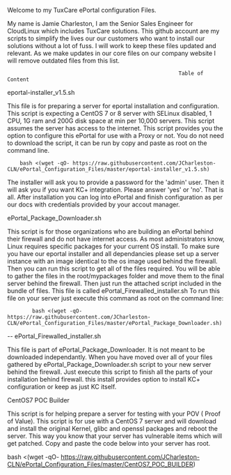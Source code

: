 Welcome to my TuxCare ePortal configuration Files.

My name is Jamie Charleston, I am the Senior Sales Engineer for CloudLinux which includes TuxCare solutions. This github account are my scripts to simplify the lives our our customers who want to install our solutions without a lot of fuss. I will work to keep these files updated and relevant. As we make updates in our core files on our company website I will remove outdated files from this list.



                                                           Table of Content




eportal-installer_v1.5.sh  

This file is for preparing a server for eportal installation and configuration. This script is expecting a CentOS 7 or 8 server with SELinux disabled, 1 CPU, 1G ram and 200G disk space at min per 10,000 servers. This script assumes the server has access to the internet. This script provides you the option to configure this ePortal for use with a Proxy or not.
You do not need to download the script, it can be run by copy and paste as root on the command line. 

        bash <(wget -qO- https://raw.githubusercontent.com/JCharleston-CLN/ePortal_Configuration_Files/master/eportal-installer_v1.5.sh)

 The installer will ask you to provide a password for the 'admin' user. Then it will ask you if you want KC+ integration. Please answer 'yes' or 'no'. That is all. After installation you can log into ePortal and finish configuration as per our docs with credentials provided by your accout manager.



ePortal_Package_Downloader.sh  
 
This script is for those organizations who are building an ePortal behind their firewall and do not have internet access. As most administrators know, Linux requires specific packages for your current OS install. To make sure you have our eportal installer and all dependancies please set up a server instance with an image identical to the os image used behind the firewall. Then you can run this script to get all of the files required. You will be able to gather the files in the root/mypackages folder and move them to the final server behind the firewall. Then just run the attached script included in the bundle of files. This file is called ePortal_Firewalled_installer.sh To run this file on your server just execute this command as root on the command line: 

            bash <(wget -qO- https://raw.githubusercontent.com/JCharleston-CLN/ePortal_Configuration_Files/master/ePortal_Package_Downloader.sh)





-- ePortal_Firewalled_installer.sh
 
 
This file is part of ePortal_Package_Downloader. It is not meant to be downloaded independantly. When you have moved over all of your files gathered by ePortal_Package_Downloader.sh script to your new server behind the firewall. Just execute this script to finish all the parts of your installation behind firewall. this install provides option to install KC+ configuration or keep as just KC itself.
 


CentOS7 POC Builder

This script is for helping prepare a server for testing with your POV ( Proof of Value). This script is for use with a CentOS 7 server and will download and install the original Kernel, glibc and openssl packages and reboot the server. This way you know that your server has vulnerable items which will get patched. Copy and paste the code below into your server has root.


bash <(wget -qO- https://raw.githubusercontent.com/JCharleston-CLN/ePortal_Configuration_Files/master/CentOS7_POC_BUILDER)
